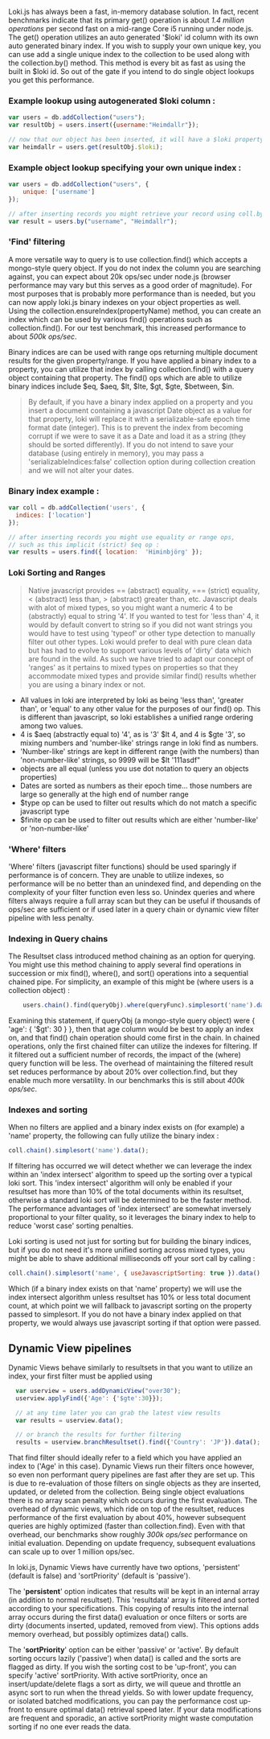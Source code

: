 Loki.js has always been a fast, in-memory database solution.  In fact, recent benchmarks indicate that its primary get() operation is about _1.4 million operations_ per second fast on a mid-range Core i5 running under node.js.  The get() operation utilizes an auto generated '$loki' id column with its own auto generated binary index. If you wish to supply your own unique key, you can use add a single unique index to the collection to be used along with the collection.by() method.  This method is every bit as fast as using the built in $loki id.  So out of the gate if you intend to do single object lookups you get this performance.

### Example lookup using autogenerated $loki column : 
```javascript
var users = db.addCollection("users");
var resultObj = users.insert({username:"Heimdallr"});

// now that our object has been inserted, it will have a $loki property added onto it
var heimdallr = users.get(resultObj.$loki);
```
### Example object lookup specifying your own unique index :
```javascript
var users = db.addCollection("users", {
    unique: ['username']
});

// after inserting records you might retrieve your record using coll.by() 
var result = users.by("username", "Heimdallr");
```

### 'Find' filtering
A more versatile way to query is to use collection.find() which accepts a mongo-style query object.  If you do not index the column you are searching against, you can expect about 20k ops/sec under node.js (browser performance may vary but this serves as a good order of magnitude).  For most purposes that is probably more performance than is needed, but you can now apply loki.js binary indexes on your object properties as well.  Using the collection.ensureIndex(propertyName) method, you can create an index which can be used by various find() operations such as collection.find().   For our test benchmark, this increased performance to about _500k ops/sec_.

Binary indices are can be used with range ops returning multiple document results for the given property/range.  If you have applied a binary index to a property, you can utilize that index by calling collection.find() with a query object containing that property.  The find() ops which are able to utilize binary indices include $eq, $aeq, $lt, $lte, $gt, $gte, $between, $in.

> By default, if you have a binary index applied on a property and you insert a document containing a javascript Date object as a value for that property, loki will replace it with a serializable-safe epoch time format date (integer).  This is to prevent the index from becoming corrupt if we were to save it as a Date and load it as a string (they should be sorted differently).  If you do not intend to save your database (using entirely in memory), you may pass a 'serializableIndices:false' collection option during collection creation and we will not alter your dates.  

### Binary index example : 
```javascript
var coll = db.addCollection('users', {
  indices: ['location']
});

// after inserting records you might use equality or range ops,
// such as this implicit (strict) $eq op :
var results = users.find({ location:  'Himinbjörg' });
```

### Loki Sorting and Ranges
> Native javascript provides == (abstract) equality, === (strict) equality, < (abstract) less than, > (abstract) greater than, etc.  Javascript deals with alot of mixed types, so you might want a numeric 4 to be (abstractly) equal to string '4'.  If you wanted to test for 'less than' 4, it would by default convert to string so if you did not want strings you would have to test using 'typeof' or other type detection to manually filter out other types.
Loki would prefer to deal with pure clean data but has had to evolve to support various levels of 'dirty' data which are found in the wild.  As such we have tried to adapt our concept of 'ranges' as it pertains to mixed types on properties so that they accommodate mixed types and provide similar find() results whether you are using a binary index or not. 
- All values in loki are interpreted by loki as being 'less than', 'greater than', or 'equal' to any other value for the purposes of our find() op.  This is different than javascript, so loki establishes a unified range ordering among two values.
- 4 is $aeq (abstractly equal to) '4', as is '3' $lt 4, and 4 is $gte '3', so mixing numbers and 'number-like' strings range in loki find as numbers.
- 'Number-like' strings are kept in different range (with the numbers) than 'non-number-like' strings, so 9999 will be $lt '111asdf"
- objects are all equal (unless you use dot notation to query an objects properties)
- Dates are sorted as numbers as their epoch time... those numbers are large so generally at the high end of number range
- $type op can be used to filter out results which do not match a specific javascript type
- $finite op can be used to filter out results which are either 'number-like' or 'non-number-like'

### 'Where' filters
'Where' filters (javascript filter functions) should be used sparingly if performance is of concern.  They are unable to utilize indexes, so performance will be no better than an unindexed find, and depending on the complexity of your filter function even less so.  Unindex queries and where filters always require a full array scan but they can be useful if thousands of ops/sec are sufficient or if used later in a query chain or dynamic view filter pipeline with less penalty.

### Indexing in Query chains
The Resultset class introduced method chaining as an option for querying.  You might use this method chaining to apply several find operations in succession or mix find(), where(), and sort() operations into a sequential chained pipe.  For simplicity, an example of this might be (where users is a collection object) :

```javascript
    users.chain().find(queryObj).where(queryFunc).simplesort('name').data();
```

Examining this statement, if queryObj (a mongo-style query object) were { 'age': { '$gt': 30 } }, then that age column would be best to apply an index on, and that find() chain operation should come first in the chain.  In chained operations, only the first chained filter can utilize the indexes for filtering.  If it filtered out a sufficient number of records, the impact of the (where) query function will be less.  The overhead of maintaining the filtered result set reduces performance by about 20% over collection.find, but they enable much more versatility.  In our benchmarks this is still about _400k ops/sec_.

### Indexes and sorting
When no filters are applied and a binary index exists on (for example) a 'name' property, the following can fully utilize the binary index : 
```javascript
coll.chain().simplesort('name').data();
```
If filtering has occurred we will detect whether we can leverage the index within an 'index intersect' algorithm to speed up the sorting over a typical loki sort.  This 'index intersect' algorithm will only be enabled if your resultset has more than 10% of the total documents within its resultset, otherwise a standard loki sort will be determined to be the faster method.  The performance advantages of 'index intersect' are somewhat inversely proportional to your filter quality, so it leverages the binary index to help to reduce 'worst case' sorting penalties.

Loki sorting is used not just for sorting but for building the binary indices, but if you do not need it's more unified sorting across mixed types, you might be able to shave additional milliseconds off your sort call by calling : 
```javascript
coll.chain().simplesort('name', { useJavascriptSorting: true }).data();
```
Which (if a binary index exists on that 'name' property) we will use the index intersect algorithm unless resultset has 10% or less total document count, at which point we will fallback to javascript sorting on the property passed to simplesort. If you do not have a binary index applied on that property, we would always use javascript sorting if that option were passed.

## Dynamic View pipelines

Dynamic Views behave similarly to resultsets in that you want to utilize an index, your first filter must be applied using

```javascript
  var userview = users.addDynamicView("over30");
  userview.applyFind({'Age': {'$gte':30}});

  // at any time later you can grab the latest view results
  var results = userview.data();

  // or branch the results for further filtering
  results = userview.branchResultset().find({'Country': 'JP'}).data();
```

That find filter should ideally refer to a field which you have applied an index to ('Age' in this case).  Dynamic Views run their filters once however, so even non performant query pipelines are fast after they are set up.  This is due to re-evaluation of those filters on single objects as they are inserted, updated, or deleted from the collection.  Being single object evaluations there is no array scan penalty which occurs during the first evaluation. The overhead of dynamic views, which ride on top of the resultset, reduces performance of the first evaluation by about 40%, however subsequent queries are highly optimized (faster than collection.find).  Even with that overhead, our benchmarks show roughly _300k ops/sec_ performance on initial evaluation. Depending on update frequency, subsequent evaluations can scale up to over 1 million ops/sec.

In loki.js, Dynamic Views have currently have two options, 'persistent' (default is false) and 'sortPriority' (default is 'passive').  

The '**persistent**' option indicates that results will be kept in an internal array (in addition to normal resultset). This 'resultdata' array is filtered and sorted according to your specifications.  This copying of results into the internal array occurs during the first data() evaluation or once filters or sorts are dirty (documents inserted, updated, removed from view).  This options adds memory overhead, but possibly optimizes data() calls.  

The '**sortPriority**' option can be either 'passive' or 'active'.  By default sorting occurs lazily ('passive') when data() is called and the sorts are flagged as dirty.  If you wish the sorting cost to be 'up-front', you can specify 'active' sortPriority.  With active sortPriority, once an insert/update/delete flags a sort as dirty, we will queue and throttle an async sort to run when the thread yields.  So with lower update frequency, or isolated batched modifications, you can pay the performance cost up-front to ensure optimal data() retrieval speed later.  If your data modifications are frequent and sporadic, an active sortPriority might waste computation sorting if no one ever reads the data.
